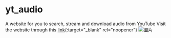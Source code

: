 # yt_audio
A website for you to search, stream and download audio from YouTube
Visit the website through this [link](https://mrex1.github.io/yt_audio/){:target="_blank" rel="noopener"}
![圖片](https://user-images.githubusercontent.com/42565086/125623292-f702da00-faad-4026-b513-97e99d15e84f.png)
